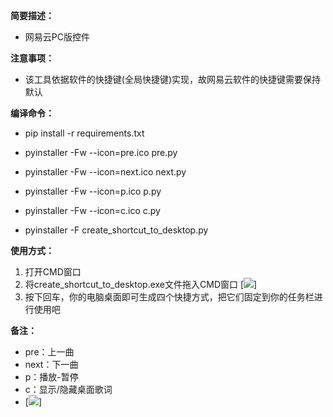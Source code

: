 **简要描述：** 

- 网易云PC版控件

**注意事项：** 
- 该工具依据软件的快捷键(全局快捷键)实现，故网易云软件的快捷键需要保持默认
  
**编译命令：**
- pip install -r requirements.txt

- pyinstaller -Fw --icon=pre.ico pre.py
- pyinstaller -Fw --icon=next.ico next.py
- pyinstaller -Fw --icon=p.ico p.py
- pyinstaller -Fw --icon=c.ico c.py
- pyinstaller -F create_shortcut_to_desktop.py

**使用方式：** 
1. 打开CMD窗口
2. 将create_shortcut_to_desktop.exe文件拖入CMD窗口
[![](https://github.com/lwq6783293/MediaCtrl/blob/master/img/1.png)]
3. 按下回车，你的电脑桌面即可生成四个快捷方式，把它们固定到你的任务栏进行使用吧

**备注：** 
- pre：上一曲
- next：下一曲
- p：播放-暂停
- c：显示/隐藏桌面歌词
- [![](https://github.com/lwq6783293/MediaCtrl/blob/master/img/2.png)]
